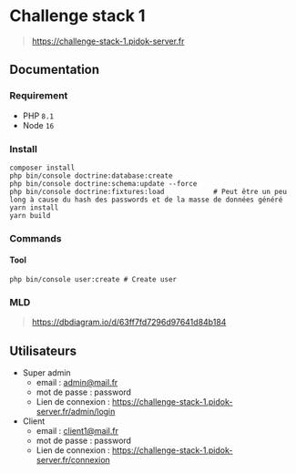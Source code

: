 # Challenge stack 1
> https://challenge-stack-1.pidok-server.fr
## Documentation
### Requirement
* PHP ``8.1``
* Node ``16``
### Install
```shell
composer install
php bin/console doctrine:database:create
php bin/console doctrine:schema:update --force
php bin/console doctrine:fixtures:load            # Peut être un peu long à cause du hash des passwords et de la masse de données généré
yarn install
yarn build
```
### Commands
#### Tool
```shell
php bin/console user:create # Create user
```
### MLD
> https://dbdiagram.io/d/63ff7fd7296d97641d84b184

## Utilisateurs
- Super admin
    - email : admin@mail.fr
    - mot de passe : password
    - Lien de connexion : https://challenge-stack-1.pidok-server.fr/admin/login
- Client
    - email : client1@mail.fr
    - mot de passe : password
    - Lien de connexion : https://challenge-stack-1.pidok-server.fr/connexion
